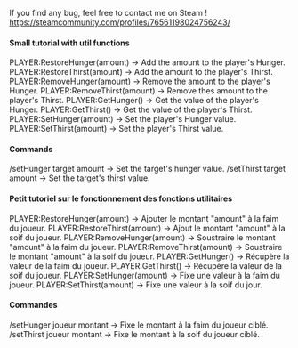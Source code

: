 If you find any bug, feel free to contact me on Steam !
https://steamcommunity.com/profiles/76561198024756243/

#### Small tutorial with util functions

PLAYER:RestoreHunger(amount)    -> Add the amount to the player's Hunger.
PLAYER:RestoreThirst(amount)    -> Add the amount to the player's Thirst.
PLAYER:RemoveHunger(amount)     -> Remove the amount to the player's Hunger.
PLAYER:RemoveThirst(amount)     -> Remove thes amount to the player's Thirst.
PLAYER:GetHunger()              -> Get the value of the player's Hunger.
PLAYER:GetThirst()              -> Get the value of the player's Thirst.
PLAYER:SetHunger(amount)        -> Set the player's Hunger value.
PLAYER:SetThirst(amount)        -> Set the player's Thirst value.


#### Commands

/setHunger target amount        -> Set the target's hunger value.
/setThirst target amount        -> Set the target's thirst value.


#### Petit tutoriel sur le fonctionnement des fonctions utilitaires


PLAYER:RestoreHunger(amount)    -> Ajouter le montant "amount" à la faim du joueur.
PLAYER:RestoreThirst(amount)    -> Ajout le montant "amount" à la soif du joueur.
PLAYER:RemoveHunger(amount)     -> Soustraire le montant "amount" à la faim du joueur.
PLAYER:RemoveThirst(amount)     -> Soustraire le montant "amount" à la soif du joueur.
PLAYER:GetHunger()              -> Récupère la valeur de la faim du joueur.
PLAYER:GetThirst()              -> Récupère la valeur de la soif du joueur.
PLAYER:SetHunger(amount)        -> Fixe une valeur à la faim du joueur.
PLAYER:SetThirst(amount)        -> Fixe une valeur à la soif du jour.


#### Commandes

/setHunger joueur montant       -> Fixe le montant à la faim du joueur ciblé.
/setThirst joueur montant       -> Fixe le montant à la soif du joueur ciblé.